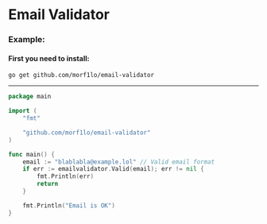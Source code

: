 # Email Validator

### Example:
#### First you need to install:
```
go get github.com/morf1lo/email-validator
```
---
```go
package main

import (
	"fmt"

	"github.com/morf1lo/email-validator"
)

func main() {
	email := "blablabla@example.lol" // Valid email format
	if err := emailvalidator.Valid(email); err != nil {
		fmt.Println(err)
		return
	}

	fmt.Println("Email is OK")
}

```
